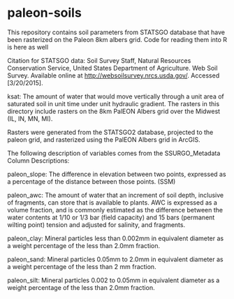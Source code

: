# paleon-soils
This repository contains soil parameters from STATSGO database that have been rasterized on the Paleon 8km albers grid. Code for reading them into R is here as well

Citation for STATSGO data: Soil Survey Staff, Natural Resources Conservation Service, United States Department of Agriculture. Web Soil Survey. Available online at http://websoilsurvey.nrcs.usda.gov/. Accessed [3/20/2015].

ksat: The amount of water that would move vertically through a unit area of saturated soil in unit time under unit hydraulic gradient.
The rasters in this directory include rasters on the 8km PalEON Albers grid over the Midwest (IL, IN, MN, MI). 

Rasters were generated from the STATSGO2 database, projected to the paleon grid, and rasterized using the PalEON Albers grid in ArcGIS. 

The following description of variables comes from the SSURGO_Metadata Column Descriptions:


paleon_slope: The difference in elevation between two points, expressed as a percentage of the distance between those points. (SSM)

paleon_awc: The amount of water that an increment of soil depth, inclusive of fragments, can store that is available to plants. AWC is expressed as a
volume fraction, and is commonly estimated as the difference between the water contents at 1/10 or 1/3 bar (field capacity) and 15 bars
(permanent wilting point) tension and adjusted for salinity, and fragments.

paleon_clay:
Mineral particles less than 0.002mm in equivalent diameter as a weight percentage of the less than 2.0mm fraction.

paleon_sand:
Mineral particles 0.05mm to 2.0mm in equivalent diameter as a weight percentage of the less than 2 mm fraction.

paleon_silt:
Mineral particles 0.002 to 0.05mm in equivalent diameter as a weight percentage of the less than 2.0mm fraction.

